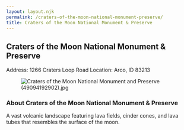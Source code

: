 ```yaml
---
layout: layout.njk
permalink: /craters-of-the-moon-national-monument-preserve/
title: Craters of the Moon National Monument & Preserve
---
```


<article class="attraction-detail container">
  <h2>Craters of the Moon National Monument & Preserve</h2>
  <div class="attraction-meta">
    <span class="address">Address: 1266 Craters Loop Road</span>
    <span class="location">Location: Arco, ID 83213</span>
  </div>
  <figure class="attraction-image">
    <img src="https://upload.wikimedia.org/wikipedia/commons/a/ae/Craters_of_the_Moon_National_Monument_and_Preserve_%2849094192902%29.jpg?v=1743943749170" alt="Craters of the Moon National Monument and Preserve (49094192902).jpg" loading="lazy">
  </figure>
  <div class="attraction-description">
    <h3>About Craters of the Moon National Monument & Preserve</h3>
    <p>A vast volcanic landscape featuring lava fields, cinder cones, and lava tubes that resembles the surface of the moon.</p>
  </div>
  
</article>
